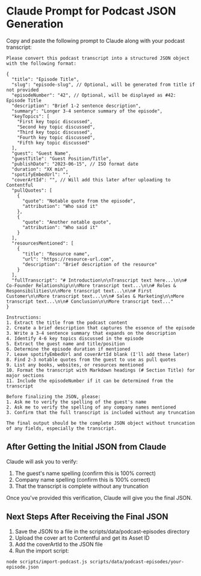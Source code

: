 # Claude Prompt for Podcast JSON Generation

Copy and paste the following prompt to Claude along with your podcast transcript:

```
Please convert this podcast transcript into a structured JSON object with the following format:

{
  "title": "Episode Title",
  "slug": "episode-slug", // Optional, will be generated from title if not provided
  "episodeNumber": "42", // Optional, will be displayed as #42: Episode Title
  "description": "Brief 1-2 sentence description",
  "summary": "Longer 3-4 sentence summary of the episode",
  "keyTopics": [
    "First key topic discussed",
    "Second key topic discussed",
    "Third key topic discussed",
    "Fourth key topic discussed",
    "Fifth key topic discussed"
  ],
  "guest": "Guest Name",
  "guestTitle": "Guest Position/Title",
  "publishDate": "2023-06-15", // ISO format date
  "duration": "XX min",
  "spotifyEmbedUrl": "",
  "coverArtId": "", // Will add this later after uploading to Contentful
  "pullQuotes": [
    {
      "quote": "Notable quote from the episode",
      "attribution": "Who said it"
    },
    {
      "quote": "Another notable quote",
      "attribution": "Who said it"
    }
  ],
  "resourcesMentioned": [
    {
      "title": "Resource name",
      "url": "https://resource-url.com",
      "description": "Brief description of the resource"
    }
  ],
  "fullTranscript": "# Introduction\n\nTranscript text here...\n\n# Co-Founder Relationship\n\nMore transcript text...\n\n# Roles & Responsibilities\n\nMore transcript text...\n\n# First Customer\n\nMore transcript text...\n\n# Sales & Marketing\n\nMore transcript text...\n\n# Conclusion\n\nMore transcript text..."
}

Instructions:
1. Extract the title from the podcast content
2. Create a brief description that captures the essence of the episode
3. Write a 3-4 sentence summary that expands on the description 
4. Identify 4-6 key topics discussed in the episode
5. Extract the guest name and title/position
6. Determine the episode duration if mentioned
7. Leave spotifyEmbedUrl and coverArtId blank (I'll add these later)
8. Find 2-3 notable quotes from the guest to use as pull quotes
9. List any books, websites, or resources mentioned
10. Format the transcript with Markdown headings (# Section Title) for major sections
11. Include the episodeNumber if it can be determined from the transcript

Before finalizing the JSON, please:
1. Ask me to verify the spelling of the guest's name
2. Ask me to verify the spelling of any company names mentioned
3. Confirm that the full transcript is included without any truncation

The final output should be the complete JSON object without truncation of any fields, especially the transcript.
```

## After Getting the Initial JSON from Claude

Claude will ask you to verify:
1. The guest's name spelling (confirm this is 100% correct)
2. Company name spelling (confirm this is 100% correct)
3. That the transcript is complete without any truncation

Once you've provided this verification, Claude will give you the final JSON.

## Next Steps After Receiving the Final JSON

1. Save the JSON to a file in the scripts/data/podcast-episodes directory
2. Upload the cover art to Contentful and get its Asset ID
3. Add the coverArtId to the JSON file
4. Run the import script:

```
node scripts/import-podcast.js scripts/data/podcast-episodes/your-episode.json
``` 